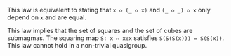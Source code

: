 This law is equivalent to stating that `x ◇ (_ ◇ x)` and `(_ ◇ _) ◇ x` only depend on `x` and are equal.

This law implies that the set of squares and the set of cubes are submagmas.  The squaring map `S: x ↦ x◇x` satisfies `S(S(S(x))) = S(S(x))`.  This law cannot hold in a non-trivial quasigroup.
